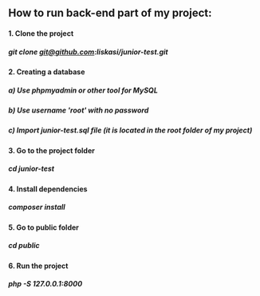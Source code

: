## How to run back-end part of my project:
#### 1. Clone the project
##### git clone git@github.com:liskasi/junior-test.git
#### 2. Creating a database
##### a) Use phpmyadmin or other tool for MySQL
##### b) Use username 'root' with no password
##### c) Import <em>junior-test.sql</em> file (it is located in the root folder of my project) 
#### 3. Go to the project folder 
##### cd junior-test
#### 4. Install dependencies
##### composer install
#### 5. Go to public folder
##### cd public
#### 6. Run the project
##### php -S 127.0.0.1:8000
